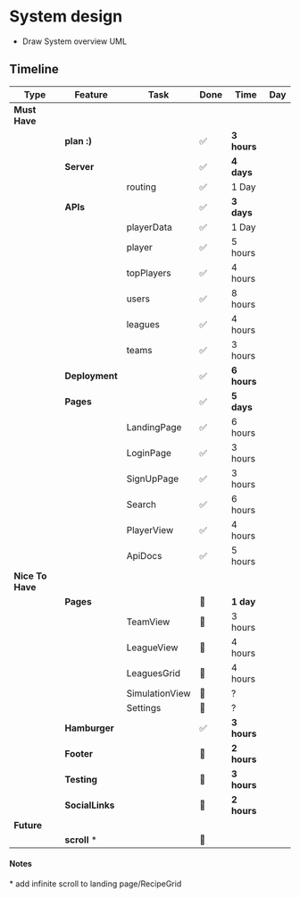 # System design

- Draw System overview UML

## **Timeline**

| Type             | Feature         | Task           | Done                  | Time        | Day |
| ---------------- | --------------- | -------------- | --------------------- | ----------- | --- |
| **Must Have**    |                 |                |                       |             |     |
|                  | **plan :)**     |                | :white_check_mark:    | **3 hours** |     |
|                  | **Server**      |                | :white_check_mark:    | **4 days**  |     |
|                  |                 | routing        | :white_check_mark:    | 1 Day       |     |
|                  | **APIs**        |                | :white_check_mark:    | **3 days**  |     |
|                  |                 | playerData     | :white_check_mark:    | 1 Day       |     |
|                  |                 | player         | :white_check_mark:    | 5 hours     |     |
|                  |                 | topPlayers     | :white_check_mark:    | 4 hours     |     |
|                  |                 | users          | :white_check_mark:    | 8 hours     |     |
|                  |                 | leagues        | :white_check_mark:    | 4 hours     |     |
|                  |                 | teams          | :white_check_mark:    | 3 hours     |     |
|                  | **Deployment**  |                | :white_check_mark:    | **6 hours** |     |
|                  | **Pages**       |                | :white_check_mark:    | **5 days**  |     |
|                  |                 | LandingPage    | :white_check_mark:    | 6 hours     |     |
|                  |                 | LoginPage      | :white_check_mark:    | 3 hours     |     |
|                  |                 | SignUpPage     | :white_check_mark:    | 3 hours     |     |
|                  |                 | Search         | :white_check_mark:    | 6 hours     |     |
|                  |                 | PlayerView     | :white_check_mark:    | 4 hours     |     |
|                  |                 | ApiDocs        | :white_check_mark:    | 5 hours     |     |
| **Nice To Have** |                 |                |                       |             |     |
|                  | **Pages**       |                | :black_square_button: | **1 day**   |     |
|                  |                 | TeamView       | :black_square_button: | 3 hours     |     |
|                  |                 | LeagueView     | :black_square_button: | 4 hours     |     |
|                  |                 | LeaguesGrid    | :black_square_button: | 4 hours     |     |
|                  |                 | SimulationView | :black_square_button: | ?           |     |
|                  |                 | Settings       | :black_square_button: | ?           |     |
|                  | **Hamburger**   |                | :white_check_mark:    | **3 hours** |     |
|                  | **Footer**      |                | :black_square_button: | **2 hours** |     |
|                  | **Testing**     |                | :black_square_button: | **3 hours** |     |
|                  | **SocialLinks** |                | :black_square_button: | **2 hours** |     |
| **Future**       |                 |                |                       |             |     |
|                  | **scroll** \*   |                | :black_square_button: |             |     |

#### **Notes**

\* add infinite scroll to landing page/RecipeGrid
